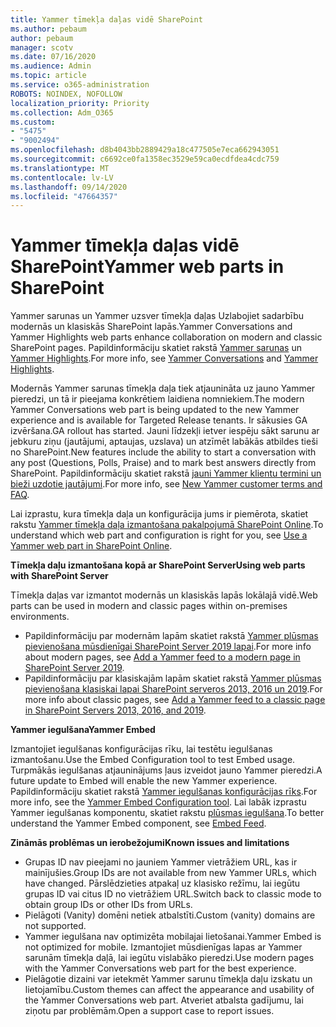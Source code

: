 ```yaml
---
title: Yammer tīmekļa daļas vidē SharePoint
ms.author: pebaum
author: pebaum
manager: scotv
ms.date: 07/16/2020
ms.audience: Admin
ms.topic: article
ms.service: o365-administration
ROBOTS: NOINDEX, NOFOLLOW
localization_priority: Priority
ms.collection: Adm_O365
ms.custom:
- "5475"
- "9002494"
ms.openlocfilehash: d8b4043bb2889429a18c477505e7eca662943051
ms.sourcegitcommit: c6692ce0fa1358ec3529e59ca0ecdfdea4cdc759
ms.translationtype: MT
ms.contentlocale: lv-LV
ms.lasthandoff: 09/14/2020
ms.locfileid: "47664357"
---
```

# <a name="yammer-web-parts-in-sharepoint"></a><span data-ttu-id="dbbca-102">Yammer tīmekļa daļas vidē SharePoint</span><span class="sxs-lookup"><span data-stu-id="dbbca-102">Yammer web parts in SharePoint</span></span>

<span data-ttu-id="dbbca-103">Yammer sarunas un Yammer uzsver tīmekļa daļas Uzlabojiet sadarbību modernās un klasiskās SharePoint lapās.</span><span class="sxs-lookup"><span data-stu-id="dbbca-103">Yammer Conversations and Yammer Highlights web parts enhance collaboration on modern and classic SharePoint pages.</span></span> <span data-ttu-id="dbbca-104">Papildinformāciju skatiet rakstā [Yammer sarunas](https://support.microsoft.com/office/use-a-yammer-web-part-in-sharepoint-online-a53cfa0c-3d09-42c8-a286-1038a81c59da#conversations)  un  [Yammer Highlights](https://support.microsoft.com/office/use-a-yammer-web-part-in-sharepoint-online-a53cfa0c-3d09-42c8-a286-1038a81c59da#highlights).</span><span class="sxs-lookup"><span data-stu-id="dbbca-104">For more info, see [Yammer Conversations](https://support.microsoft.com/office/use-a-yammer-web-part-in-sharepoint-online-a53cfa0c-3d09-42c8-a286-1038a81c59da#conversations)  and  [Yammer Highlights](https://support.microsoft.com/office/use-a-yammer-web-part-in-sharepoint-online-a53cfa0c-3d09-42c8-a286-1038a81c59da#highlights).</span></span>    

<span data-ttu-id="dbbca-105">Modernās Yammer sarunas tīmekļa daļa tiek atjaunināta uz jauno Yammer pieredzi, un tā ir pieejama konkrētiem laidiena nomniekiem.</span><span class="sxs-lookup"><span data-stu-id="dbbca-105">The modern Yammer Conversations web part is being updated to the new Yammer experience and is available for Targeted Release tenants.</span></span> <span data-ttu-id="dbbca-106">Ir sākusies GA izvēršana.</span><span class="sxs-lookup"><span data-stu-id="dbbca-106">GA rollout has started.</span></span> <span data-ttu-id="dbbca-107">Jauni līdzekļi ietver iespēju sākt sarunu ar jebkuru ziņu (jautājumi, aptaujas, uzslava) un atzīmēt labākās atbildes tieši no SharePoint.</span><span class="sxs-lookup"><span data-stu-id="dbbca-107">New features include the ability to start a conversation with any post (Questions, Polls, Praise) and to mark best answers directly from SharePoint.</span></span> <span data-ttu-id="dbbca-108">Papildinformāciju skatiet rakstā [jauni Yammer klientu termini un bieži uzdotie jautājumi](https://docs.microsoft.com/yammer/get-started-with-yammer/newyammer-faq).</span><span class="sxs-lookup"><span data-stu-id="dbbca-108">For more info, see [New Yammer customer terms and FAQ](https://docs.microsoft.com/yammer/get-started-with-yammer/newyammer-faq).</span></span>

 <span data-ttu-id="dbbca-109">Lai izprastu, kura tīmekļa daļa un konfigurācija jums ir piemērota, skatiet rakstu [Yammer tīmekļa daļa izmantošana pakalpojumā SharePoint Online](https://support.microsoft.com/office/use-a-yammer-web-part-in-sharepoint-online-a53cfa0c-3d09-42c8-a286-1038a81c59da).</span><span class="sxs-lookup"><span data-stu-id="dbbca-109">To understand which web part and configuration is right for you, see [Use a Yammer web part in SharePoint Online](https://support.microsoft.com/office/use-a-yammer-web-part-in-sharepoint-online-a53cfa0c-3d09-42c8-a286-1038a81c59da).</span></span>  

<span data-ttu-id="dbbca-110">**Tīmekļa daļu izmantošana kopā ar SharePoint Server**</span><span class="sxs-lookup"><span data-stu-id="dbbca-110">**Using web parts with SharePoint Server**</span></span>  

<span data-ttu-id="dbbca-111">Tīmekļa daļas var izmantot modernās un klasiskās lapās lokālajā vidē.</span><span class="sxs-lookup"><span data-stu-id="dbbca-111">Web parts can be used in modern and classic pages within on-premises environments.</span></span>

- <span data-ttu-id="dbbca-112">Papildinformāciju par modernām lapām skatiet rakstā [Yammer plūsmas pievienošana mūsdienīgai SharePoint Server 2019 lapai](https://docs.microsoft.com/yammer/integrate-yammer-with-other-apps/embed-a-feed-into-a-sharepoint-site#add-a-yammer-feed-to-a-modern-page-in-sharepoint-server-2019).</span><span class="sxs-lookup"><span data-stu-id="dbbca-112">For more info about modern pages, see [Add a Yammer feed to a modern page in SharePoint Server 2019](https://docs.microsoft.com/yammer/integrate-yammer-with-other-apps/embed-a-feed-into-a-sharepoint-site#add-a-yammer-feed-to-a-modern-page-in-sharepoint-server-2019).</span></span> 
- <span data-ttu-id="dbbca-113">Papildinformāciju par klasiskajām lapām skatiet rakstā [Yammer plūsmas pievienošana klasiskai lapai SharePoint serveros 2013, 2016 un 2019](https://docs.microsoft.com/yammer/integrate-yammer-with-other-apps/embed-a-feed-into-a-sharepoint-site#add-a-yammer-feed-to-a-classic-page-in-sharepoint-servers-2013-2016-and-2019).</span><span class="sxs-lookup"><span data-stu-id="dbbca-113">For more info about classic pages, see [Add a Yammer feed to a classic page in SharePoint Servers 2013, 2016, and 2019](https://docs.microsoft.com/yammer/integrate-yammer-with-other-apps/embed-a-feed-into-a-sharepoint-site#add-a-yammer-feed-to-a-classic-page-in-sharepoint-servers-2013-2016-and-2019).</span></span>

<span data-ttu-id="dbbca-114">**Yammer iegulšana**</span><span class="sxs-lookup"><span data-stu-id="dbbca-114">**Yammer Embed**</span></span>  

<span data-ttu-id="dbbca-115">Izmantojiet iegulšanas konfigurācijas rīku, lai testētu iegulšanas izmantošanu.</span><span class="sxs-lookup"><span data-stu-id="dbbca-115">Use the Embed Configuration tool to test Embed usage.</span></span> <span data-ttu-id="dbbca-116">Turpmākās iegulšanas atjauninājums ļaus izveidot jauno Yammer pieredzi.</span><span class="sxs-lookup"><span data-stu-id="dbbca-116">A future update to Embed will enable the new Yammer experience.</span></span> <span data-ttu-id="dbbca-117">Papildinformāciju skatiet rakstā [Yammer iegulšanas konfigurācijas rīks](https://aka.ms/YammerEmbedConfigureTool).</span><span class="sxs-lookup"><span data-stu-id="dbbca-117">For more info, see the [Yammer Embed Configuration tool](https://aka.ms/YammerEmbedConfigureTool).</span></span> <span data-ttu-id="dbbca-118">Lai labāk izprastu Yammer iegulšanas komponentu, skatiet rakstu [plūsmas iegulšana](https://aka.ms/YammerDevDocs).</span><span class="sxs-lookup"><span data-stu-id="dbbca-118">To better understand the Yammer Embed component, see [Embed Feed](https://aka.ms/YammerDevDocs).</span></span>

<span data-ttu-id="dbbca-119">**Zināmās problēmas un ierobežojumi**</span><span class="sxs-lookup"><span data-stu-id="dbbca-119">**Known issues and limitations**</span></span>

- <span data-ttu-id="dbbca-120">Grupas ID nav pieejami no jauniem Yammer vietrāžiem URL, kas ir mainījušies.</span><span class="sxs-lookup"><span data-stu-id="dbbca-120">Group IDs are not available from new Yammer URLs, which have changed.</span></span> <span data-ttu-id="dbbca-121">Pārslēdzieties atpakaļ uz klasisko režīmu, lai iegūtu grupas ID vai citus ID no vietrāžiem URL.</span><span class="sxs-lookup"><span data-stu-id="dbbca-121">Switch back to classic mode to obtain group IDs or other IDs from URLs.</span></span>
- <span data-ttu-id="dbbca-122">Pielāgoti (Vanity) domēni netiek atbalstīti.</span><span class="sxs-lookup"><span data-stu-id="dbbca-122">Custom (vanity) domains are not supported.</span></span>
- <span data-ttu-id="dbbca-123">Yammer iegulšana nav optimizēta mobilajai lietošanai.</span><span class="sxs-lookup"><span data-stu-id="dbbca-123">Yammer Embed is not optimized for mobile.</span></span> <span data-ttu-id="dbbca-124">Izmantojiet mūsdienīgas lapas ar Yammer sarunām tīmekļa daļā, lai iegūtu vislabāko pieredzi.</span><span class="sxs-lookup"><span data-stu-id="dbbca-124">Use modern pages with the Yammer Conversations web part for the best experience.</span></span>
- <span data-ttu-id="dbbca-125">Pielāgotie dizaini var ietekmēt Yammer sarunu tīmekļa daļu izskatu un lietojamību.</span><span class="sxs-lookup"><span data-stu-id="dbbca-125">Custom themes can affect the appearance and usability of the Yammer Conversations web part.</span></span> <span data-ttu-id="dbbca-126">Atveriet atbalsta gadījumu, lai ziņotu par problēmām.</span><span class="sxs-lookup"><span data-stu-id="dbbca-126">Open a support case to report issues.</span></span>